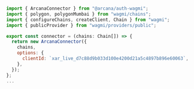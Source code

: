 ```js title="auth-wagmi-example/utils/wagmi_client.ts" hl_lines="1 6-13"

import { ArcanaConnector } from "@arcana/auth-wagmi";
import { polygon, polygonMumbai } from "wagmi/chains";
import { configureChains, createClient, Chain } from "wagmi";
import { publicProvider } from "wagmi/providers/public";

export const connector = (chains: Chain[]) => {
  return new ArcanaConnector({
    chains,
    options: {
      clientId: `xar_live_d7c88d9b033d100e4200d21a5c4897b896e60063`,
    },
  });
};
...
```
